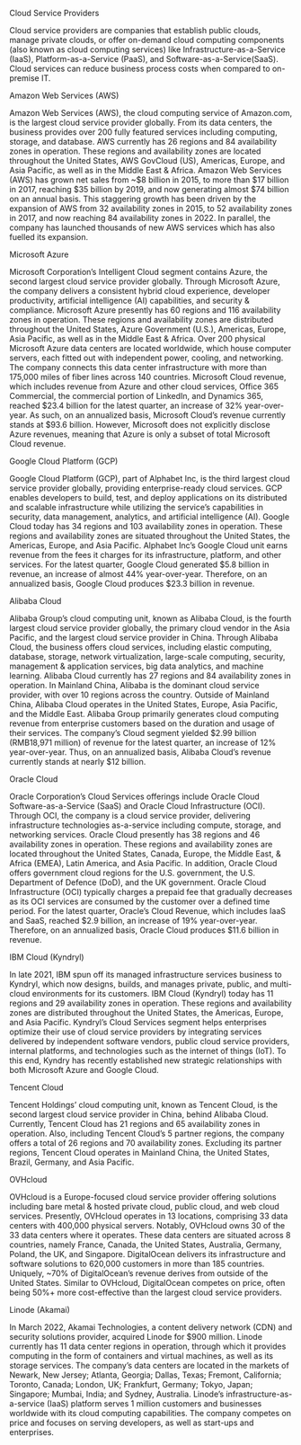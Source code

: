 Cloud Service Providers

Cloud service providers are companies that establish public clouds, manage private clouds, or offer on-demand cloud computing components (also known as cloud computing services) like Infrastructure-as-a-Service (IaaS), Platform-as-a-Service (PaaS), and Software-as-a-Service(SaaS). Cloud services can reduce business process costs when compared to on-premise IT.

Amazon Web Services (AWS)

Amazon Web Services (AWS), the cloud computing service of Amazon.com, is the largest cloud service provider globally. From its data centers, the business provides over 200 fully featured services including computing, storage, and database.
AWS currently has 26 regions and 84 availability zones in operation. These regions and availability zones are located throughout the United States, AWS GovCloud (US), Americas, Europe, and Asia Pacific, as well as in the Middle East & Africa.
Amazon Web Services (AWS) has grown net sales from ~$8 billion in 2015, to more than $17 billion in 2017, reaching $35 billion by 2019, and now generating almost $74 billion on an annual basis. This staggering growth has been driven by the expansion of AWS from 32 availability zones in 2015, to 52 availability zones in 2017, and now reaching 84 availability zones in 2022. In parallel, the company has launched thousands of new AWS services which has also fuelled its expansion.

Microsoft Azure

Microsoft Corporation’s Intelligent Cloud segment contains Azure, the second largest cloud service provider globally. Through Microsoft Azure, the company delivers a consistent hybrid cloud experience, developer productivity, artificial intelligence (AI) capabilities, and security & compliance.
Microsoft Azure presently has 60 regions and 116 availability zones in operation. These regions and availability zones are distributed throughout the United States, Azure Government (U.S.), Americas, Europe, Asia Pacific, as well as in the Middle East & Africa.
Over 200 physical Microsoft Azure data centers are located worldwide, which house computer servers, each fitted out with independent power, cooling, and networking. The company connects this data center infrastructure with more than 175,000 miles of fiber lines across 140 countries.
Microsoft Cloud revenue, which includes revenue from Azure and other cloud services, Office 365 Commercial, the commercial portion of LinkedIn, and Dynamics 365, reached $23.4 billion for the latest quarter, an increase of 32% year-over-year. As such, on an annualized basis, Microsoft Cloud’s revenue currently stands at $93.6 billion. However, Microsoft does not explicitly disclose Azure revenues, meaning that Azure is only a subset of total Microsoft Cloud revenue.

Google Cloud Platform (GCP)

Google Cloud Platform (GCP), part of Alphabet Inc, is the third largest cloud service provider globally, providing enterprise-ready cloud services. GCP enables developers to build, test, and deploy applications on its distributed and scalable infrastructure while utilizing the service’s capabilities in security, data management, analytics, and artificial intelligence (AI).
Google Cloud today has 34 regions and 103 availability zones in operation. These regions and availability zones are situated throughout the United States, the Americas, Europe, and Asia Pacific.
Alphabet Inc’s Google Cloud unit earns revenue from the fees it charges for its infrastructure, platform, and other services. For the latest quarter, Google Cloud generated $5.8 billion in revenue, an increase of almost 44% year-over-year. Therefore, on an annualized basis, Google Cloud produces $23.3 billion in revenue.

Alibaba Cloud

Alibaba Group’s cloud computing unit, known as Alibaba Cloud, is the fourth largest cloud service provider globally, the primary cloud vendor in the Asia Pacific, and the largest cloud service provider in China. Through Alibaba Cloud, the business offers cloud services, including elastic computing, database, storage, network virtualization, large-scale computing, security, management & application services, big data analytics, and machine learning.
Alibaba Cloud currently has 27 regions and 84 availability zones in operation. In Mainland China, Alibaba is the dominant cloud service provider, with over 10 regions across the country. Outside of Mainland China, Alibaba Cloud operates in the United States, Europe, Asia Pacific, and the Middle East.
Alibaba Group primarily generates cloud computing revenue from enterprise customers based on the duration and usage of their services. The company’s Cloud segment yielded $2.99 billion (RMB18,971 million) of revenue for the latest quarter, an increase of 12% year-over-year. Thus, on an annualized basis, Alibaba Cloud’s revenue currently stands at nearly $12 billion. 

Oracle Cloud

Oracle Corporation’s Cloud Services offerings include Oracle Cloud Software-as-a-Service (SaaS) and Oracle Cloud Infrastructure (OCI). Through OCI, the company is a cloud service provider, delivering infrastructure technologies as-a-service including compute, storage, and networking services.
Oracle Cloud presently has 38 regions and 46 availability zones in operation. These regions and availability zones are located throughout the United States, Canada, Europe, the Middle East, & Africa (EMEA), Latin America, and Asia Pacific. In addition, Oracle Cloud offers government cloud regions for the U.S. government, the U.S. Department of Defence (DoD), and the UK government.
Oracle Cloud Infrastructure (OCI) typically charges a prepaid fee that gradually decreases as its OCI services are consumed by the customer over a defined time period. For the latest quarter, Oracle’s Cloud Revenue, which includes IaaS and SaaS, reached $2.9 billion, an increase of 19% year-over-year. Therefore, on an annualized basis, Oracle Cloud produces $11.6 billion in revenue.

IBM Cloud (Kyndryl)

In late 2021, IBM spun off its managed infrastructure services business to Kyndryl, which now designs, builds, and manages private, public, and multi-cloud environments for its customers.
IBM Cloud (Kyndryl) today has 11 regions and 29 availability zones in operation. These regions and availability zones are distributed throughout the United States, the Americas, Europe, and Asia Pacific.
Kyndryl’s Cloud Services segment helps enterprises optimize their use of cloud service providers by integrating services delivered by independent software vendors, public cloud service providers, internal platforms, and technologies such as the internet of things (IoT). To this end, Kyndry has recently established new strategic relationships with both Microsoft Azure and Google Cloud.

Tencent Cloud

Tencent Holdings’ cloud computing unit, known as Tencent Cloud, is the second largest cloud service provider in China, behind Alibaba Cloud.
Currently, Tencent Cloud has 21 regions and 65 availability zones in operation. Also, including Tencent Cloud’s 5 partner regions, the company offers a total of 26 regions and 70 availability zones. Excluding its partner regions, Tencent Cloud operates in Mainland China, the United States, Brazil, Germany, and Asia Pacific.

OVHcloud

OVHcloud is a Europe-focused cloud service provider offering solutions including bare metal & hosted private cloud, public cloud, and web cloud services.
Presently, OVHcloud operates in 13 locations, comprising 33 data centers with 400,000 physical servers. Notably, OVHcloud owns 30 of the 33 data centers where it operates. These data centers are situated across 8 countries, namely France, Canada, the United States, Australia, Germany, Poland, the UK, and Singapore.
DigitalOcean delivers its infrastructure and software solutions to 620,000 customers in more than 185 countries. Uniquely, ~70% of DigitalOcean’s revenue derives from outside of the United States. Similar to OVHcloud, DigitalOcean competes on price, often being 50%+ more cost-effective than the largest cloud service providers.

Linode (Akamai)

In March 2022, Akamai Technologies, a content delivery network (CDN) and security solutions provider, acquired Linode for $900 million.
Linode currently has 11 data center regions in operation, through which it provides computing in the form of containers and virtual machines, as well as its storage services. The company’s data centers are located in the markets of Newark, New Jersey; Atlanta, Georgia; Dallas, Texas; Fremont, California; Toronto, Canada; London, UK; Frankfurt, Germany; Tokyo, Japan; Singapore; Mumbai, India; and Sydney, Australia.
Linode’s infrastructure-as-a-service (IaaS) platform serves 1 million customers and businesses worldwide with its cloud computing capabilities. The company competes on price and focuses on serving developers, as well as start-ups and enterprises.